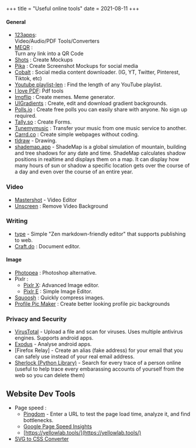 +++
title = "Useful online tools"
date = 2021-08-11
+++



#### General 
- [123apps](https://123apps.com/): \
	Video/Audio/PDF Tools/Converters
- [MEQR](https://me-qr.com/qr-code-generator/link) : \
	Turn any link into a QR Code
- [Shots](https://shots.so/) : Create Mockups
- [Pika](https://pika.style/) : Create Screenshot Mockups for social media
- [Cobalt](https://cobalt.tools/) : Social media content downloader. (IG, YT, Twitter, Pinterest, Tiktok, etc)
- [Youtube playlist-len](https://ytplaylist-len.sharats.dev/) : Find the length of any YouTube playlist.
- [I love PDF](https://www.ilovepdf.com/): Pdf tools
- [Imgflip](https://imgflip.com/) : Create memes. Meme generator. 
- [UIGradients](https://uigradients.com/) : Create, edit and download gradient backgrounds.
- [Polls.io](https://polls.io/) : Create free polls you can easily share with anyone. No sign up required.
- [Tally.so](https://tally.so/) : Create Forms.
- [Tunemymusic](https://www.tunemymusic.com/) : Transfer your music from one music service to another.
- [Carrd.co](https://carrd.co/) : Create simple webpages without coding.
- [tldraw](https://makereal.tldraw.com/) - Drawing.
- [shademap.app](https://shademap.app/) - ShadeMap is a global simulation of mountain, building and tree shadows for any date and time. ShadeMap calculates shadow positions in realtime and displays them on a map.
It can display how many hours of sun or shadow a specific location gets over the course of a day and even over the course of an entire year.


### Video
- [Mastershot](https://mastershot.app/) - Video Editor
- [Unscreen](https://www.unscreen.com/) : Remove Video Background

### Writing
- [type](https://type.baby/) - Simple "Zen markdown-friendly editor" that supports publishing to web.
- [Craft.do](docs.craft.do) : Document editor.

#### Image
- [Photopea](https://www.photopea.com/) : Photoshop alternative.
- Pixlr :
	+ [Pixlr X](https://pixlr.com/editor/): Advanced Image editor.
	+ [Pixlr E](https://pixlr.com/express/) : Simple Image Editor.
- [Squoosh](https://squoosh.app/) : Quickly compress images.
- [Profile Pic Maker](https://pfpmaker.com/) : Create better looking profile pic backgrounds

### Privacy and Security
- [VirusTotal](https://www.virustotal.com/gui/home/upload) - Upload a file and scan for viruses. Uses multiple antivirus engines. Supports android apps.
- [Exodus](https://reports.exodus-privacy.eu.org/en/reports/) - Analyse android apps.
- [Firefox Relay] - Create an alias (fake address) for your email that you can safely  use instead of your real email address.
- [Sherlock (Python Library)](https://sherlockproject.xyz/) - Search for every trace of a person online (useful to help trace every embarassing accounts of yourself from the web so you can delete them)

## Website Dev Tools
- Page speed :
	- [Pingdom](https://tools.pingdom.com/) - Enter a URL to test the page load time, analyze it, and find bottlenecks.
	- [Google Page Speed Insights](https://pagespeed.web.dev/)
	- [https://yellowlab.tools/](https://yellowlab.tools/)
- [SVG to CSS Converter](https://www.svgbackgrounds.com/tools/svg-to-css/)